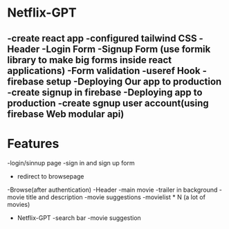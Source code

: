 # Netflix-GPT
 -create react app
 -configured tailwind CSS
 -Header
-Login Form 
-Signup Form
 (use formik library to make big forms inside react applications)
 -Form validation
 -useref Hook
 -firebase setup
 -Deploying Our app to production
 -create signup in firebase
 -Deploying app to production
 -create sgnup user account(using firebase Web modular api)
 -



# Features
-login/sinnup page
  -sign in and sign up form
  - redirect to browsepage

-Browse(after authentication)
  -Header
  -main movie
   -trailer in background
   -movie title and description
   -movie suggestions
     -movielist * N (a lot of movies)


 - Netflix-GPT
   -search bar
   -movie suggestion    
